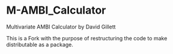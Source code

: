 # M-AMBI_Calculator
Multivariate AMBI Calculator by David Gillett

This is a Fork with the purpose of restructuring the code to make distributable as a package. 
